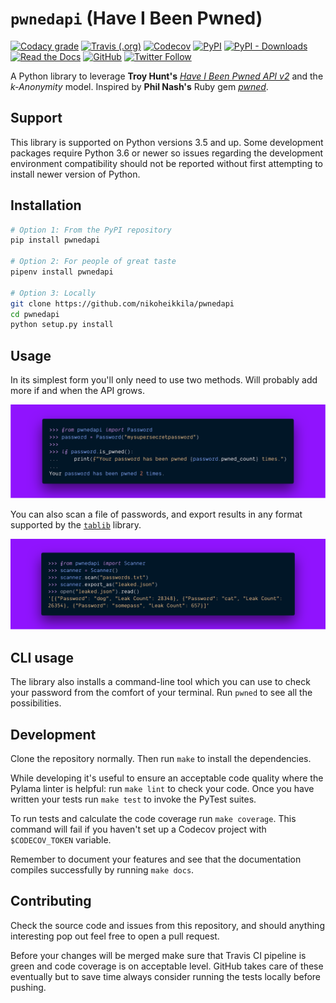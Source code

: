 # `pwnedapi` (Have I Been Pwned)

[![Codacy grade](https://img.shields.io/codacy/grade/c08d3ae2b32f4f4e939765eda3608d8f.svg?style=for-the-badge)](https://app.codacy.com/project/nikoheikkila/pwnedapi/dashboard)
[![Travis (.org)](https://img.shields.io/travis/nikoheikkila/pwnedapi.svg?style=for-the-badge)](https://travis-ci.org/nikoheikkila/pwnedapi)
[![Codecov](https://img.shields.io/codecov/c/github/nikoheikkila/pwnedapi.svg?style=for-the-badge)](https://codecov.io/gh/nikoheikkila/pwnedapi)
[![PyPI](https://img.shields.io/pypi/v/pwnedapi.svg?style=for-the-badge)](https://pypi.org/project/pwnedapi/)
[![PyPI - Downloads](https://img.shields.io/pypi/dm/pwnedapi.svg?style=for-the-badge)](https://pypi.org/project/pwnedapi/)
[![Read the Docs](https://img.shields.io/readthedocs/pwnedapi.svg?style=for-the-badge)](https://pwnedapi.readthedocs.io/en/latest/)
[![GitHub](https://img.shields.io/github/license/nikoheikkila/pwnedapi.svg?style=for-the-badge)](LICENSE)
[![Twitter Follow](https://img.shields.io/twitter/follow/nikoheikkila.svg?style=for-the-badge&label=Follow)](https://twitter.com/nikoheikkila)

A Python library to leverage **Troy Hunt's** [_Have I Been Pwned API v2_][hibp]
and the _k-Anonymity_ model. Inspired by **Phil Nash's** Ruby gem [_pwned_][pwned].

## Support

This library is supported on Python versions 3.5 and up. Some development packages
require Python 3.6 or newer so issues regarding the development environment compatibility
should not be reported without first attempting to install newer version of Python.

## Installation

```bash
# Option 1: From the PyPI repository
pip install pwnedapi

# Option 2: For people of great taste
pipenv install pwnedapi

# Option 3: Locally
git clone https://github.com/nikoheikkila/pwnedapi
cd pwnedapi
python setup.py install
```

## Usage

In its simplest form you'll only need to use two methods.
Will probably add more if and when the API grows.

![Check a single password](docs/check.png)

You can also scan a file of passwords, and export results in any format
supported by the [`tablib`][tablib] library.

![Scan a file of passwords](docs/scan.png)

## CLI usage

The library also installs a command-line tool which you can use to check
your password from the comfort of your terminal. Run `pwned` to see all the possibilities.

## Development

Clone the repository normally. Then run `make` to install the dependencies.

While developing it's useful to ensure an acceptable code quality where the
Pylama linter is helpful: run `make lint` to check your code. Once you have
written your tests run `make test` to invoke the PyTest suites.

To run tests and calculate the code coverage run `make coverage`. This command
will fail if you haven't set up a Codecov project with `$CODECOV_TOKEN`
variable.

Remember to document your features and see that the documentation compiles
successfully by running `make docs`.

## Contributing

Check the source code and issues from this repository, and should anything
interesting pop out feel free to open a pull request.

Before your changes will be merged make sure that Travis CI pipeline is green
and code coverage is on acceptable level. GitHub takes care of these
eventually but to save time always consider running the tests locally before
pushing.

[hibp]: https://haveibeenpwned.com/API/v2#SearchingPwnedPasswordsByRange
[pwned]: https://philnash.github.io/pwned/
[tablib]: http://docs.python-tablib.org/en/latest/
